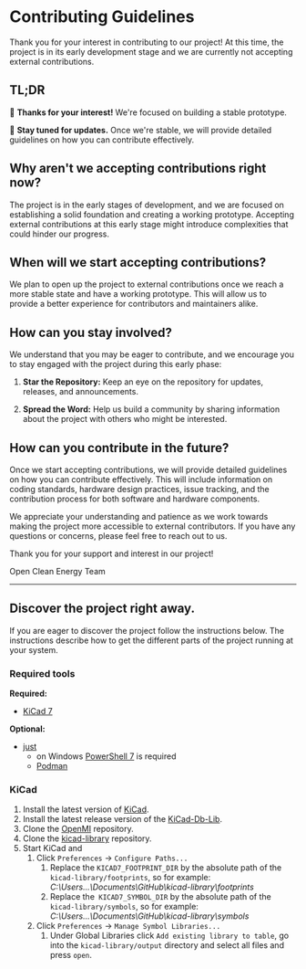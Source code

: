 # Contributing Guidelines

Thank you for your interest in contributing to our project! At this time, the
project is in its early development stage and we are currently not accepting
external contributions.

## TL;DR

👋 **Thanks for your interest!** We're focused on building a stable prototype.

🚀 **Stay tuned for updates.** Once we're stable, we will provide detailed
guidelines on how you can contribute effectively.

## Why aren't we accepting contributions right now?

The project is in the early stages of development, and we are focused on
establishing a solid foundation and creating a working prototype. Accepting
external contributions at this early stage might introduce complexities that
could hinder our progress.

## When will we start accepting contributions?

We plan to open up the project to external contributions once we reach a more
stable state and have a working prototype. This will allow us to provide a
better experience for contributors and maintainers alike.

## How can you stay involved?

We understand that you may be eager to contribute, and we encourage you to stay
engaged with the project during this early phase:

1. **Star the Repository:** Keep an eye on the repository for updates, releases,
   and announcements.

2. **Spread the Word:** Help us build a community by sharing information about
   the project with others who might be interested.

## How can you contribute in the future?

Once we start accepting contributions, we will provide detailed guidelines on
how you can contribute effectively. This will include information on coding
standards, hardware design practices, issue tracking, and the contribution
process for both software and hardware components.

We appreciate your understanding and patience as we work towards making the
project more accessible to external contributors. If you have any questions or
concerns, please feel free to reach out to us.

Thank you for your support and interest in our project!

Open Clean Energy Team

---

## Discover the project right away.

If you are eager to discover the project follow the instructions below.
The instructions describe how to get the different parts of the project running
at your system.

### Required tools

**Required:**

- [KiCad 7](https://www.kicad.org/download/)

**Optional:**

- [just](https://github.com/casey/just#installation)
  - on Windows [PowerShell 7](https://learn.microsoft.com/en-us/powershell/scripting/install/installing-powershell-on-windows)
    is required
  - [Podman](https://podman.io/docs/installation)

### KiCad

1. Install the latest version of [KiCad](https://www.kicad.org/).
2. Install the latest release version of the
   [KiCad-Db-Lib](https://github.com/Projektanker/kicad-db-lib/releases).
3. Clone the [OpenMI]((https://github.com/OpenCleanEnergy/OpenMI.git))
   repository.
4. Clone the [kicad-library](https://github.com/OpenCleanEnergy/kicad-library)
   repository.
5. Start KiCad and
   1. Click `Preferences` -> `Configure Paths...`
      1. Replace the `KICAD7_FOOTPRINT_DIR` by the absolute path of the
         `kicad-library/footprints`, so for example:
         *C:\Users\...\Documents\GitHub\kicad-library\footprints*
      2. Replace the` KICAD7_SYMBOL_DIR` by the absolute path of the
         `kicad-library/symbols`, so for example:
         *C:\Users\...\Documents\GitHub\kicad-library\symbols*
   2. Click `Preferences` -> `Manage Symbol Libraries...`
      1. Under Global Libraries click `Add existing library to table`, go into
         the `kicad-library/output` directory and select all files and press
         `open`.
